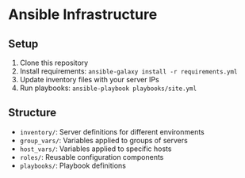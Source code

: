 # Ansible Infrastructure

## Setup
1. Clone this repository
2. Install requirements: `ansible-galaxy install -r requirements.yml`
3. Update inventory files with your server IPs
4. Run playbooks: `ansible-playbook playbooks/site.yml`

## Structure
- `inventory/`: Server definitions for different environments
- `group_vars/`: Variables applied to groups of servers
- `host_vars/`: Variables applied to specific hosts
- `roles/`: Reusable configuration components
- `playbooks/`: Playbook definitions